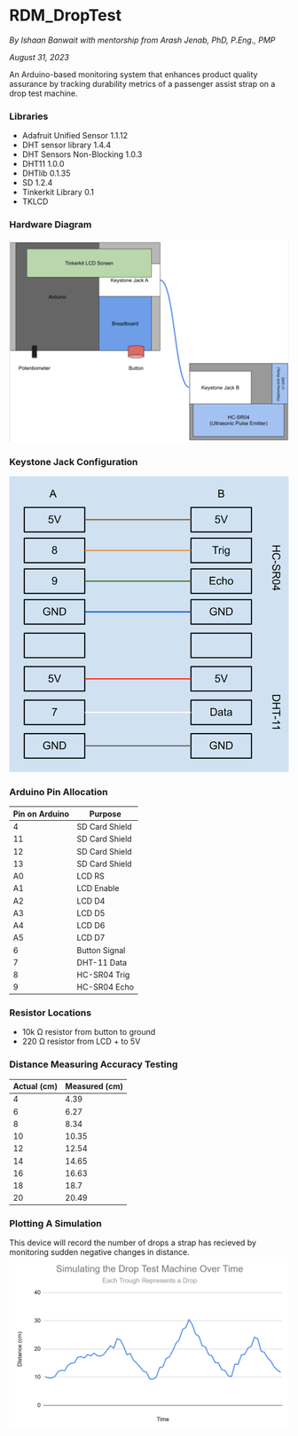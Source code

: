 # RDM_DropTest
*By Ishaan Banwait with mentorship from Arash Jenab, PhD, P.Eng., PMP*

*August 31, 2023*

An Arduino-based monitoring system that enhances product quality assurance by tracking durability metrics of a passenger assist strap on a drop test machine.

### Libraries
- Adafruit Unified Sensor 1.1.12
- DHT sensor library 1.4.4
- DHT Sensors Non-Blocking 1.0.3
- DHT11 1.0.0
- DHTlib 0.1.35
- SD 1.2.4
- Tinkerkit Library 0.1
- TKLCD 

### Hardware Diagram
![alt text](HardwareDiagram.png)

### Keystone Jack Configuration
![alt text](KeystoneJack.png)

### Arduino Pin Allocation
| Pin on Arduino | Purpose |
| --- | ----------- |
| 4 | SD Card Shield |
| 11 | SD Card Shield |
| 12 | SD Card Shield |
| 13 | SD Card Shield |
| A0 | LCD RS |
| A1 | LCD Enable |
| A2 | LCD D4 |
| A3 | LCD D5 |
| A4 | LCD D6 |
| A5 | LCD D7 |
| 6 | Button Signal |
| 7 | DHT-11 Data |
| 8 | HC-SR04 Trig |
| 9 | HC-SR04 Echo |

### Resistor Locations
- 10k Ω resistor from button to ground
- 220 Ω resistor from LCD + to 5V

### Distance Measuring Accuracy Testing
| Actual (cm) | Measured (cm) |
| ----------- | ------------- |
| 4 | 4.39 |
| 6 | 6.27 |
| 8 | 8.34 |
| 10 | 10.35 |
| 12 | 12.54 |
| 14 | 14.65 |
| 16 | 16.63 |
| 18 | 18.7 |
| 20 | 20.49 |

### Plotting A Simulation
This device will record the number of drops a strap has recieved by monitoring sudden negative changes in distance.
![alt text](SimulationPlot.png)
